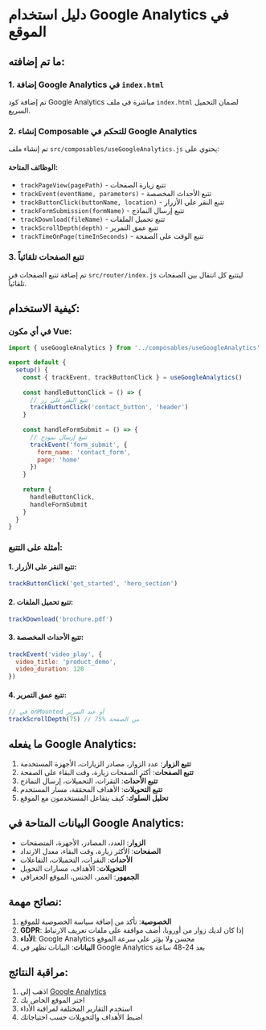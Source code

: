 # دليل استخدام Google Analytics في الموقع

## ما تم إضافته:

### 1. إضافة Google Analytics في `index.html`
تم إضافة كود Google Analytics مباشرة في ملف `index.html` لضمان التحميل السريع.

### 2. إنشاء Composable للتحكم في Google Analytics
تم إنشاء ملف `src/composables/useGoogleAnalytics.js` يحتوي على:

#### الوظائف المتاحة:
- `trackPageView(pagePath)` - تتبع زيارة الصفحات
- `trackEvent(eventName, parameters)` - تتبع الأحداث المخصصة
- `trackButtonClick(buttonName, location)` - تتبع النقر على الأزرار
- `trackFormSubmission(formName)` - تتبع إرسال النماذج
- `trackDownload(fileName)` - تتبع تحميل الملفات
- `trackScrollDepth(depth)` - تتبع عمق التمرير
- `trackTimeOnPage(timeInSeconds)` - تتبع الوقت على الصفحة

### 3. تتبع الصفحات تلقائياً
تم إضافة تتبع الصفحات في `src/router/index.js` ليتتبع كل انتقال بين الصفحات تلقائياً.

## كيفية الاستخدام:

### في أي مكون Vue:

```javascript
import { useGoogleAnalytics } from '../composables/useGoogleAnalytics'

export default {
  setup() {
    const { trackEvent, trackButtonClick } = useGoogleAnalytics()
    
    const handleButtonClick = () => {
      // تتبع النقر على زر
      trackButtonClick('contact_button', 'header')
    }
    
    const handleFormSubmit = () => {
      // تتبع إرسال نموذج
      trackEvent('form_submit', {
        form_name: 'contact_form',
        page: 'home'
      })
    }
    
    return {
      handleButtonClick,
      handleFormSubmit
    }
  }
}
```

### أمثلة على التتبع:

#### 1. تتبع النقر على الأزرار:
```javascript
trackButtonClick('get_started', 'hero_section')
```

#### 2. تتبع تحميل الملفات:
```javascript
trackDownload('brochure.pdf')
```

#### 3. تتبع الأحداث المخصصة:
```javascript
trackEvent('video_play', {
  video_title: 'product_demo',
  video_duration: 120
})
```

#### 4. تتبع عمق التمرير:
```javascript
// في onMounted أو عند التمرير
trackScrollDepth(75) // 75% من الصفحة
```

## ما يفعله Google Analytics:

1. **تتبع الزوار**: عدد الزوار، مصادر الزيارات، الأجهزة المستخدمة
2. **تتبع الصفحات**: أكثر الصفحات زيارة، وقت البقاء على الصفحة
3. **تتبع الأحداث**: النقرات، التحميلات، إرسال النماذج
4. **تتبع التحويلات**: الأهداف المحققة، مسار المستخدم
5. **تحليل السلوك**: كيف يتفاعل المستخدمون مع الموقع

## البيانات المتاحة في Google Analytics:

- **الزوار**: العدد، المصادر، الأجهزة، المتصفحات
- **الصفحات**: الأكثر زيارة، وقت البقاء، معدل الارتداد
- **الأحداث**: النقرات، التحميلات، التفاعلات
- **التحويلات**: الأهداف، مسارات التحويل
- **الجمهور**: العمر، الجنس، الموقع الجغرافي

## نصائح مهمة:

1. **الخصوصية**: تأكد من إضافة سياسة الخصوصية للموقع
2. **GDPR**: إذا كان لديك زوار من أوروبا، أضف موافقة على ملفات تعريف الارتباط
3. **الأداء**: Google Analytics محسن ولا يؤثر على سرعة الموقع
4. **البيانات**: البيانات تظهر في Google Analytics بعد 24-48 ساعة

## مراقبة النتائج:

1. اذهب إلى [Google Analytics](https://analytics.google.com)
2. اختر الموقع الخاص بك
3. استخدم التقارير المختلفة لمراقبة الأداء
4. اضبط الأهداف والتحويلات حسب احتياجاتك
